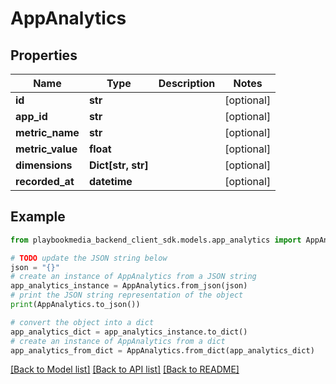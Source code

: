# AppAnalytics


## Properties

Name | Type | Description | Notes
------------ | ------------- | ------------- | -------------
**id** | **str** |  | [optional] 
**app_id** | **str** |  | [optional] 
**metric_name** | **str** |  | [optional] 
**metric_value** | **float** |  | [optional] 
**dimensions** | **Dict[str, str]** |  | [optional] 
**recorded_at** | **datetime** |  | [optional] 

## Example

```python
from playbookmedia_backend_client_sdk.models.app_analytics import AppAnalytics

# TODO update the JSON string below
json = "{}"
# create an instance of AppAnalytics from a JSON string
app_analytics_instance = AppAnalytics.from_json(json)
# print the JSON string representation of the object
print(AppAnalytics.to_json())

# convert the object into a dict
app_analytics_dict = app_analytics_instance.to_dict()
# create an instance of AppAnalytics from a dict
app_analytics_from_dict = AppAnalytics.from_dict(app_analytics_dict)
```
[[Back to Model list]](../README.md#documentation-for-models) [[Back to API list]](../README.md#documentation-for-api-endpoints) [[Back to README]](../README.md)


